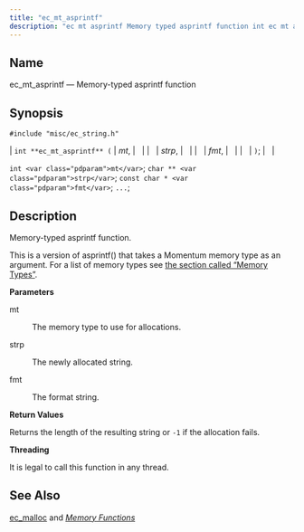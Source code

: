 ```yaml
---
title: "ec_mt_asprintf"
description: "ec mt asprintf Memory typed asprintf function int ec mt asprintf mt strp fmt int mt char strp const char fmt Memory typed asprintf function This is a version of asprintf that takes a Momentum memory type as an argument For a list of memory types see the section called..."
---
```


<a name="apis.ec_mt_asprintf"></a> 
## Name

ec_mt_asprintf — Memory-typed asprintf function

## Synopsis

`#include "misc/ec_string.h"`

| `int **ec_mt_asprintf** (` | <var class="pdparam">mt</var>, |   |
|   | <var class="pdparam">strp</var>, |   |
|   | <var class="pdparam">fmt</var>, |   |
|   | `)`; |   |

`int <var class="pdparam">mt</var>`;
`char ** <var class="pdparam">strp</var>`;
`const char * <var class="pdparam">fmt</var>`;
`...`;<a name="idp54937600"></a> 
## Description

Memory-typed asprintf function.

This is a version of asprintf() that takes a Momentum memory type as an argument. For a list of memory types see [the section called “Memory Types”](/momentum/3/3-api/apis-ec-malloc#apis.ec_malloc.types).

**<a name="idp54939936"></a> Parameters**

<dl class="variablelist">

<dt>mt</dt>

<dd>

The memory type to use for allocations.

</dd>

<dt>strp</dt>

<dd>

The newly allocated string.

</dd>

<dt>fmt</dt>

<dd>

The format string.

</dd>

</dl>

**<a name="idp54946336"></a> Return Values**

Returns the length of the resulting string or `-1` if the allocation fails.

**<a name="idp54947744"></a> Threading**

It is legal to call this function in any thread.

<a name="idp54948848"></a> 
## See Also

[ec_malloc](/momentum/3/3-api/apis-ec-malloc) and [*Memory Functions*](/momentum/3/3-api/3-api-memory)